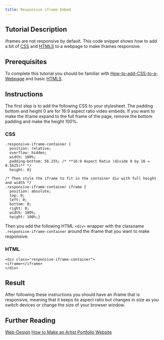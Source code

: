 ```yaml
---
title: Responsive iframe Embed
---
```


## Tutorial Description

iframes are not responsive by default. This code snippet shows how to add a bit of [CSS](css.md) and [HTMLS](html.md) to a webpage to make iframes responsive.

## Prerequisites

To complete this tutorial you should be familiar with [How-to-add-CSS-to-a-Webpage](tutorials/how-to-add-css-to-a-webpage.md) and basic [HTMLS](html.md).

## Instructions

The first step is to add the following CSS to your stylesheet. The padding bottom and height 0 are for 16:9 aspect ratio video embeds. If you want to make the iframe expand to the full frame of the page, remove the bottom padding and make the height 100%.

### CSS

```
.responsive-iframe-container { 
  position: relative;
  overflow: hidden;
  width: 100%;
  padding-bottom: 56.25%; /* **16:9 Aspect Ratio (divide 9 by 16 = 0.5625)** */
  height: 0}

/* Then style the iframe to fit in the container div with full height and width */
.responsive-iframe-container iframe { 
  position: absolute;
  top: 0;
  left: 0;
  bottom: 0;
  right: 0;
  width: 100%;
  height: 100%;}
```

Then you add the following HTML `<div>` wrapper with the classname `.responsive-iframe-container` around the iframe that you want to make responsive.

### HTML

```
<div class="responsive-iframe-container">
<iframe></iframe>
</div>
```

## Result

After following these instructions you should have an iframe that is responsive, meaning that it keeps its aspect ratio but changes in size as you switch devices or change the size of your browser window.

## Further Reading

[Web-Design](web-design.md) [How to Make an Artist Portfolio Website](/tutorials/how-to-make-an-artist-portfolio-website.md)
